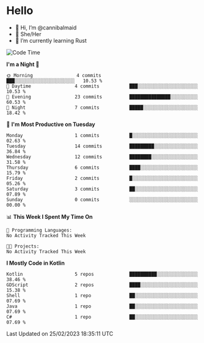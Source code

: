# Hello
- 👋 Hi, I’m @cannibalmaid
- 👀 She/Her
- 🌱 I’m currently learning Rust

<!--START_SECTION:waka-->
![Code Time](http://img.shields.io/badge/Code%20Time-97%20hrs%206%20mins-blue)

**I'm a Night 🦉** 

```text
🌞 Morning                4 commits           ███░░░░░░░░░░░░░░░░░░░░░░   10.53 % 
🌆 Daytime                4 commits           ███░░░░░░░░░░░░░░░░░░░░░░   10.53 % 
🌃 Evening                23 commits          ███████████████░░░░░░░░░░   60.53 % 
🌙 Night                  7 commits           █████░░░░░░░░░░░░░░░░░░░░   18.42 % 
```
📅 **I'm Most Productive on Tuesday** 

```text
Monday                   1 commits           █░░░░░░░░░░░░░░░░░░░░░░░░   02.63 % 
Tuesday                  14 commits          █████████░░░░░░░░░░░░░░░░   36.84 % 
Wednesday                12 commits          ████████░░░░░░░░░░░░░░░░░   31.58 % 
Thursday                 6 commits           ████░░░░░░░░░░░░░░░░░░░░░   15.79 % 
Friday                   2 commits           █░░░░░░░░░░░░░░░░░░░░░░░░   05.26 % 
Saturday                 3 commits           ██░░░░░░░░░░░░░░░░░░░░░░░   07.89 % 
Sunday                   0 commits           ░░░░░░░░░░░░░░░░░░░░░░░░░   00.00 % 
```


📊 **This Week I Spent My Time On** 

```text
💬 Programming Languages: 
No Activity Tracked This Week

🐱‍💻 Projects: 
No Activity Tracked This Week
```

**I Mostly Code in Kotlin** 

```text
Kotlin                   5 repos             ██████████░░░░░░░░░░░░░░░   38.46 % 
GDScript                 2 repos             ████░░░░░░░░░░░░░░░░░░░░░   15.38 % 
Shell                    1 repo              ██░░░░░░░░░░░░░░░░░░░░░░░   07.69 % 
Java                     1 repo              ██░░░░░░░░░░░░░░░░░░░░░░░   07.69 % 
C#                       1 repo              ██░░░░░░░░░░░░░░░░░░░░░░░   07.69 % 
```




 Last Updated on 25/02/2023 18:35:11 UTC
<!--END_SECTION:waka-->
